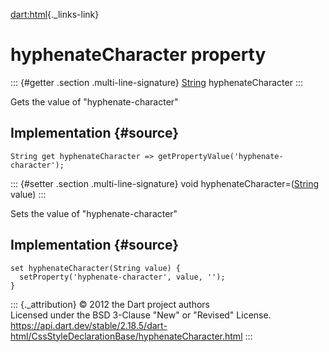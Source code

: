 [dart:html](../../dart-html/dart-html-library){._links-link}

hyphenateCharacter property
===========================

::: {#getter .section .multi-line-signature}
[String](../../dart-core/string-class) hyphenateCharacter
:::

Gets the value of \"hyphenate-character\"

Implementation {#source}
--------------

``` {.language-dart data-language="dart"}
String get hyphenateCharacter => getPropertyValue('hyphenate-character');
```

::: {#setter .section .multi-line-signature}
void hyphenateCharacter=([String](../../dart-core/string-class) value)
:::

Sets the value of \"hyphenate-character\"

Implementation {#source}
--------------

``` {.language-dart data-language="dart"}
set hyphenateCharacter(String value) {
  setProperty('hyphenate-character', value, '');
}
```

::: {._attribution}
© 2012 the Dart project authors\
Licensed under the BSD 3-Clause \"New\" or \"Revised\" License.\
<https://api.dart.dev/stable/2.18.5/dart-html/CssStyleDeclarationBase/hyphenateCharacter.html>
:::
